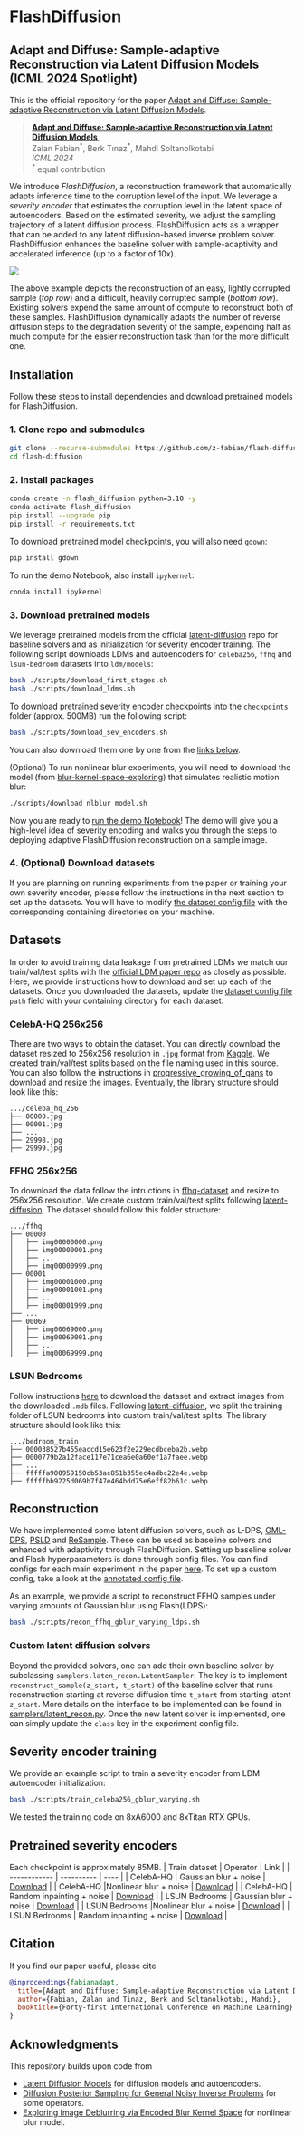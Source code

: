 # FlashDiffusion
## Adapt and Diffuse: Sample-adaptive Reconstruction via Latent Diffusion Models  (ICML 2024 Spotlight)
This is the official repository for the paper [Adapt and Diffuse: Sample-adaptive Reconstruction via Latent Diffusion Models](https://openreview.net/pdf?id=V3OpGwo68Z).

> [**Adapt and Diffuse: Sample-adaptive Reconstruction via Latent Diffusion Models**](https://openreview.net/pdf?id=V3OpGwo68Z),  
> Zalan Fabian<sup>\*</sup>, Berk Tınaz<sup>\*</sup>, Mahdi Soltanolkotabi  
> *ICML 2024*  
> <sup>\*</sup> equal contribution

We introduce *FlashDiffusion*, a reconstruction framework that automatically adapts inference time to the corruption level of the input. We leverage a *severity encoder* that estimates the corruption level in the latent space of autoencoders. Based on the estimated severity, we adjust the sampling trajectory of a latent diffusion process. FlashDiffusion acts as a wrapper that can be added to any latent diffusion-based inverse problem solver. FlashDiffusion enhances the baseline solver with sample-adaptivity and accelerated inference (up to a factor of 10x).

![](assets/flash_diffusion.gif)

The above example depicts the reconstruction of an easy, lightly corrupted sample (*top row*) and a difficult, heavily corrupted sample (*bottom row*). Existing solvers expend the same amount of compute to reconstruct both of these samples. FlashDiffusion dynamically adapts the number of reverse diffusion steps to the degradation severity of the sample, expending half as much compute for the easier reconstruction task than for the more difficult one.

## Installation
Follow these steps to install dependencies and download pretrained models for FlashDiffusion.

### 1. Clone repo and submodules
```bash
git clone --recurse-submodules https://github.com/z-fabian/flash-diffusion
cd flash-diffusion
```

### 2. Install packages
```bash
conda create -n flash_diffusion python=3.10 -y
conda activate flash_diffusion
pip install --upgrade pip
pip install -r requirements.txt
```
To download pretrained model checkpoints, you will also need `gdown`:
```bash
pip install gdown
```
To run the demo Notebook, also install `ipykernel`:
```bash
conda install ipykernel
```

### 3. Download pretrained models
We leverage pretrained models from the official [latent-diffusion](https://github.com/CompVis/latent-diffusion) repo for baseline solvers and as initialization for severity encoder training. The following script downloads LDMs and autoencoders for `celeba256`, `ffhq` and `lsun-bedroom` datasets into `ldm/models`:
```bash
bash ./scripts/download_first_stages.sh 
bash ./scripts/download_ldms.sh 
```
To download pretrained severity encoder checkpoints into the `checkpoints` folder (approx. 500MB) run the following script:
```bash
bash ./scripts/download_sev_encoders.sh
```
You can also download them one by one from the [links below](#pretrained-severity-encoders).

(Optional) To run nonlinear blur experiments, you will need to download the model (from [blur-kernel-space-exploring](https://github.com/VinAIResearch/blur-kernel-space-exploring)) that simulates realistic motion blur:
```bash
./scripts/download_nlblur_model.sh 
```
Now you are ready to [run the demo Notebook](demo.ipynb)! The demo will give you a high-level idea of severity encoding and walks you through the steps to deploying adaptive FlashDiffusion reconstruction on a sample image. 

### 4. (Optional) Download datasets
If you are planning on running experiments from the paper or training your own severity encoder, please follow the instructions in the next section to set up the datasets. You will have to modify [the dataset config file](flash_configs/data_configs/dataset_config.yaml) with the corresponding containing directories on your machine.



## Datasets
In order to avoid training data leakage from pretrained LDMs we match our train/val/test splits with the [official LDM paper repo](https://github.com/CompVis/latent-diffusion) as closely as possible. Here, we provide instructions how to download and set up each of the datasets. Once you downloaded the datasets, update the [dataset config file](flash_configs/data_configs/dataset_config.yaml) `path` field with your containing directory for each dataset.

### CelebA-HQ 256x256
There are two ways to obtain the dataset. You can directly download the dataset resized to 256x256 resolution in `.jpg` format from [Kaggle](https://www.kaggle.com/datasets/badasstechie/celebahq-resized-256x256/data). We created train/val/test splits based on the file naming used in this source. You can also follow the instructions in [progressive_growing_of_gans](https://github.com/tkarras/progressive_growing_of_gans) to download and resize the images. Eventually, the library structure should look like this:
```
.../celeba_hq_256
├── 00000.jpg
├── 00001.jpg
├── ...
├── 29998.jpg
├── 29999.jpg
```
### FFHQ 256x256
To download the data follow the intructions in [ffhq-dataset](https://github.com/NVlabs/ffhq-dataset) and resize to 256x256 resolution. We create custom train/val/test splits following [latent-diffusion](https://github.com/CompVis/latent-diffusion). The dataset should follow this folder structure:
```
.../ffhq
├── 00000
│   ├── img00000000.png
│   ├── img00000001.png
│   ├── ...
│   ├── img00000999.png
├── 00001
│   ├── img00001000.png
│   ├── img00001001.png
│   ├── ...
│   ├── img00001999.png
├── ...
├── 00069
│   ├── img00069000.png
│   ├── img00069001.png
│   ├── ...
│   ├── img00069999.png
```

### LSUN Bedrooms
Follow instructions [here](https://github.com/fyu/lsun) to download the dataset and extract images from the downloaded `.mdb` files. Following [latent-diffusion](https://github.com/CompVis/latent-diffusion), we split the training folder of LSUN bedrooms into custom train/val/test splits.
The library structure should look like this:
```
.../bedroom_train
├── 000038527b455eaccd15e623f2e229ecdbceba2b.webp
├── 0000779b2a12face117e71cea6e0a60ef1a7faee.webp
├── ...
├── fffffa900959150cb53ac851b355ec4adbc22e4e.webp
├── fffffbb9225d069b7f47e464bdd75e6eff82b61c.webp
```

## Reconstruction
We have implemented some latent diffusion solvers, such as L-DPS, [GML-DPS](https://proceedings.neurips.cc/paper_files/paper/2023/file/9c70cfa2e7d9328c649c94d50cbf8faf-Paper-Conference.pdf), [PSLD](https://proceedings.neurips.cc/paper_files/paper/2023/file/9c70cfa2e7d9328c649c94d50cbf8faf-Paper-Conference.pdf) and [ReSample](https://openreview.net/pdf?id=j8hdRqOUhN). These can be used as baseline solvers and enhanced with adaptivity through FlashDiffusion. Setting up baseline solver and Flash hyperparameters is done through config files. You can find configs for each main experiment in the paper [here](flash_configs/reconstruction_configs). To set up a custom config, take a look at the [annotated config file](flash_configs/reconstruction_configs/annotated_config.yaml).

As an example, we provide a script to reconstruct FFHQ samples under varying amounts of Gaussian blur using Flash(LDPS):
```bash
bash ./scripts/recon_ffhq_gblur_varying_ldps.sh
```

### Custom latent diffusion solvers
Beyond the provided solvers, one can add their own baseline solver by subclassing `samplers.laten_recon.LatentSampler`. The key is to implement `reconstruct_sample(z_start, t_start)` of the baseline solver that runs reconstruction starting at reverse diffusion time `t_start` from starting latent `z_start`. More details on the interface to be implemented can be found in [samplers/latent_recon.py](samplers/latent_recon.py). Once the new latent solver is implemented, one can simply update the `class` key in the experiment config file.

## Severity encoder training
We provide an example script to train a severity encoder from LDM autoencoder initialization:
```bash
bash ./scripts/train_celeba256_gblur_varying.sh
```
We tested the training code on 8xA6000 and 8xTitan RTX GPUs.

## Pretrained severity encoders
Each checkpoint is approximately 85MB.
| Train dataset      | Operator  | Link |
| ------------ | ---------- | ---- |
| CelebA-HQ | Gaussian blur + noise | [Download](https://drive.google.com/file/d/1KDY9NuhXW3UVRzz5toek3z3nYNTsJ4Kn/view?usp=sharing) |
| CelebA-HQ |Nonlinear blur + noise | [Download](https://drive.google.com/file/d/17d1VsNQS95-noq_uZO1uzqQOw_DsyWy4/view?usp=sharing) |
| CelebA-HQ | Random inpainting + noise | [Download](https://drive.google.com/file/d/1TsvxKIT6Y4LsReWouAPDbxp90cn0ZGS5/view?usp=sharing) |
| LSUN Bedrooms | Gaussian blur + noise | [Download](https://drive.google.com/file/d/1dHEPyKhZOUxwoRK_R6DuBWhi-5cBTVV9/view?usp=sharing) |
| LSUN Bedrooms |Nonlinear blur + noise | [Download](https://drive.google.com/file/d/1W0e5talN1UpOPNHYoFuJEK6dX8rimF4X/view?usp=sharing) |
| LSUN Bedrooms | Random inpainting + noise | [Download](https://drive.google.com/file/d/1wtZjTZcUTUrHIagLaSWjNPJ_v1dahQay/view?usp=sharing) |

## Citation

If you find our paper useful, please cite

```bibtex
@inproceedings{fabianadapt,
  title={Adapt and Diffuse: Sample-adaptive Reconstruction via Latent Diffusion Models},
  author={Fabian, Zalan and Tinaz, Berk and Soltanolkotabi, Mahdi},
  booktitle={Forty-first International Conference on Machine Learning}
}
```

## Acknowledgments
This repository builds upon code from
- [Latent Diffusion Models](https://github.com/CompVis/latent-diffusion) for diffusion models and autoencoders.
- [Diffusion Posterior Sampling for General Noisy Inverse Problems](https://github.com/DPS2022/diffusion-posterior-sampling) for some operators.
- [Exploring Image Deblurring via Encoded Blur Kernel Space](https://github.com/VinAIResearch/blur-kernel-space-exploring) for nonlinear blur model.
